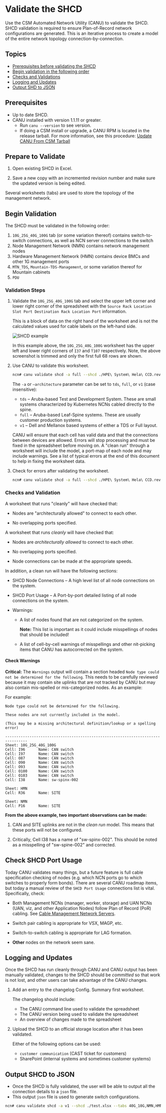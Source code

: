 # Validate the SHCD

Use the CSM Automated Network Utility (CANU) to validate the SHCD. SHCD validation is required to ensure Plan-of-Record network configurations are generated. This is an iterative process to create a model of the entire network topology connection-by-connection.

## Topics

* [Prerequisites before validating the SHCD](#prerequisites)
* [Begin validation in the following order](#begin-validation-in-the-following-order)
* [Checks and Validations](#checks-and-validations)
* [Logging and Updates](#logging-and-updates)
* [Output SHD to JSON](#output-shcd-to-json)

## Prerequisites

* Up to date SHCD.
* CANU installed with version 1.1.11 or greater.
  * Run `canu --version` to see version.
  * If doing a CSM install or upgrade, a CANU RPM is located in the release tarball. For more information, see this procedure: [Update CANU From CSM Tarball](canu/update_canu_from_csm_tarball.md)

## Prepare to Validate

1. Open existing SHCD in Excel.

1. Save a new copy with an incremented revision number and make sure the updated version is being edited.

Several worksheets (tabs) are used to store the topology of the management network.

## Begin Validation

The SHCD must be validated in the following order:

1. `10G_25G_40G_100G` tab (or some variation thereof) contains switch-to-switch connections, as well as NCN server connections to the switch
1. Node Management Network (NMN) contains network management nodes
1. Hardware Management Network (HMN) contains device BMCs and other 1G management ports
1. `MTN_TDS`, `Mountain-TDS-Management`, or some variation thereof for Mountain cabinets
1. `PDU`

### Validation Steps

1. Validate the `10G_25G_40G_100G` tab and select the upper left corner and lower right corner of the spreadsheet with the `Source Rack Location Slot Port Destination Rack Location Port` information.

   This is a block of data on the right hand of the worksheet and is not the calculated values used for cable labels on the left-hand side.

   ![SHCD example](./img/shcd_example.png "SHCD example")

   In this example above, the `10G_25G_40G_100G` worksheet has the upper left and lower right corners of `I37` and `T107` respectively.
   Note, the above screenshot is trimmed and only the first full 68 rows are shown.

1. Use CANU to validate this worksheet.

   ```bash
   ncn# canu validate shcd -a full --shcd ./HPE\ System\ Hela\ CCD.revA27.xlsx --tabs 10G_25G_40G_100G --corners I37,T107
   ```

   The `-a` or `–architecture` parameter can be set to `tds`, `full`, or `v1` (case insensitive):

   * `tds` – Aruba-based Test and Development System. These are small systems characterized by Kubernetes NCNs cabled directly to the spine.
   * `full` – Aruba-based Leaf-Spine systems. These are usually customer production systems.
   * `v1` – Dell and Mellanox based systems of either a TDS or Full layout.

   CANU will ensure that each cell has valid data and that the connections between devices are allowed. Errors will stop processing and must be fixed in
   the spreadsheet before moving on. A "clean run" through a worksheet will include the model, a port-map of each node and may include warnings. See a
   list of typical errors at the end of this document to help in fixing the worksheet data.

1. Check for errors after validating the worksheet.

   ```bash
   ncn# canu validate shcd -a full --shcd ./HPE\ System\ Hela\ CCD.revA27.xlsx --tabs 10G_25G_40G_100G,NMN --corners I37,T107,J15,T16 --log DEBUG
   ```

### Checks and Validation

A worksheet that runs "cleanly" will have checked that:

* Nodes are "architecturally allowed" to connect to each other.

* No overlapping ports specified.

A worksheet that runs *cleanly* will have checked that:

* Nodes are *architecturally allowed* to connect to each other.

* No overlapping ports specified.

* Node connections can be made at the appropriate speeds.

In addition, a clean run will have the following sections:

* SHCD Node Connections – A high level list of all node connections on the system.

* SHCD Port Usage – A Port-by-port detailed listing of all node connections on the system.

* Warnings:
  * A list of nodes found that are not categorized on the system.

    **Note:** This list is important as it could include misspellings of nodes that should be included!

  * A list of cell-by-cell warnings of misspellings and other nit-picking items that CANU has autocorrected on the system.

#### Check Warnings

**Critical:** The `Warnings` output will contain a section headed `Node type could not be determined for the following`. This needs to
be carefully reviewed because it may contain site uplinks that are not tracked by CANU but may also contain mis-spelled or mis-categorized
nodes. As an example:

For example:

```text
Node type could not be determined for the following.

These nodes are not currently included in the model.

(This may be a missing architectural definition/lookup or a spelling error)

--------------------------------------------------------------------------------
Sheet: 10G_25G_40G_100G
Cell: I96      Name: CAN switch
Cell: I97      Name: CAN switch
Cell: O87      Name: CAN switch
Cell: O90      Name: CAN switch
Cell: O93      Name: CAN switch
Cell: O100     Name: CAN switch
Cell: O103     Name: CAN switch
Cell: I38      Name: sw-spinx-002

Sheet: HMN
Cell: R36      Name: SITE

Sheet: NMN
Cell: P16      Name: SITE
```

**From the above example, two important observations can be made:**

1. CAN and SITE uplinks are not in the *clean run* model. This means that these ports will not be configured.

1. Critically, Cell I38 has a name of "sw-spinx-002". This should be noted as a misspelling of "sw-spine-002" and corrected.

## Check SHCD Port Usage

Today CANU validates many things, but a future feature is full cable specification checking of nodes (e.g. which NCN ports go to
which switches to properly form bonds). There are several CANU roadmap items, but today a manual review of the `SHCD Port Usage`
connections list is vital. Specifically, check:

* Both Management NCNs (manager, worker, storage) and UAN NCNs (UAN, viz, and other Application Nodes) follow Plan of Record (PoR)
  cabling. See [Cable Management Network Servers](../../../install/cable_management_network_servers.md).

* Switch pair cabling is appropriate for VSX, MAGP, etc.

* Switch-to-switch cabling is appropriate for LAG formation.

* **Other** nodes on the network seem sane.

## Logging and Updates

Once the SHCD has run cleanly through CANU and CANU output has been manually validated, changes to the SHCD should be
*committed* so that work is not lost, and other users can take advantage of the CANU changes.

1. Add an entry to the changelog Config. Summary first worksheet.

   The changelog should include:

   * The CANU command line used to validate the spreadsheet
   * The CANU version being used to validate the spreadsheet
   * An overview of changes made to the spreadsheet

1. Upload the SHCD to an official storage location after it has been validated.

   Either of the following options can be used:

   * `customer communication` (CAST ticket for customers)
   * SharePoint (internal systems and sometimes customer systems)

## Output SHCD to JSON

* Once the SHCD is fully validated, the user will be able to output all the connection details to a `json` file.
* This output `json` file is used to generate switch configurations.

```bash
ncn# canu validate shcd -a v1 --shcd ./test.xlsx --tabs 40G_10G,NMN,HMN --corners I12,S37,I9,S20,I20,S31  --json --out cabling.json
```
